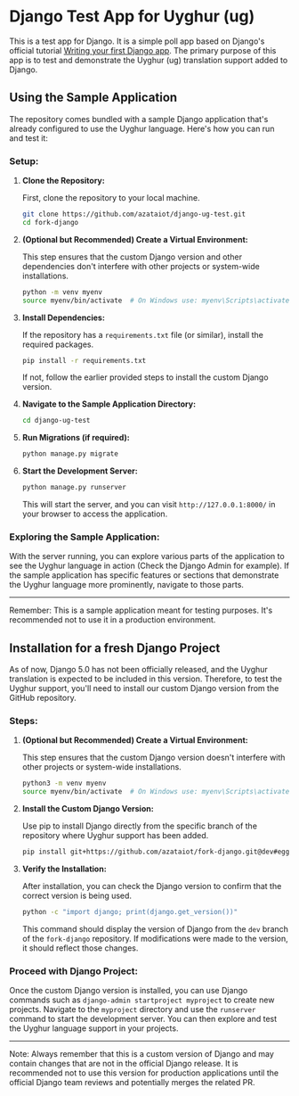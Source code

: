 # Django Test App for Uyghur (ug)

This is a test app for Django. It is a simple poll app based on Django's official tutorial [Writing your first Django app](https://docs.djangoproject.com/en/4.2/intro/tutorial01/). The primary purpose of this app is to test and demonstrate the Uyghur (ug) translation support added to Django.

## Using the Sample Application

The repository comes bundled with a sample Django application that's already configured to use the Uyghur language. Here's how you can run and test it:

### Setup:

1. **Clone the Repository:**

   First, clone the repository to your local machine.

   ```bash
   git clone https://github.com/azataiot/django-ug-test.git
   cd fork-django
   ```

2. **(Optional but Recommended) Create a Virtual Environment:**

   This step ensures that the custom Django version and other dependencies don't interfere with other projects or system-wide installations.

   ```bash
   python -m venv myenv
   source myenv/bin/activate  # On Windows use: myenv\Scripts\activate
   ```

3. **Install Dependencies:**

   If the repository has a `requirements.txt` file (or similar), install the required packages.

   ```bash
   pip install -r requirements.txt
   ```

   If not, follow the earlier provided steps to install the custom Django version.

4. **Navigate to the Sample Application Directory:**

   ```bash
   cd django-ug-test
   ```
   
5. **Run Migrations (if required):**

   ```bash
   python manage.py migrate
   ```

6. **Start the Development Server:**

   ```bash
   python manage.py runserver
   ```

   This will start the server, and you can visit `http://127.0.0.1:8000/` in your browser to access the application.

### Exploring the Sample Application:

With the server running, you can explore various parts of the application to see the Uyghur language in action (Check the Django Admin for example). If the sample application has specific features or sections that demonstrate the Uyghur language more prominently, navigate to those parts.

---

Remember: This is a sample application meant for testing purposes. It's recommended not to use it in a production environment.

## Installation for a fresh Django Project

As of now, Django 5.0 has not been officially released, and the Uyghur translation is expected to be included in this version. Therefore, to test the Uyghur support, you'll need to install our custom Django version from the GitHub repository.

### Steps:

1. **(Optional but Recommended) Create a Virtual Environment:**

   This step ensures that the custom Django version doesn't interfere with other projects or system-wide installations.

   ```bash
   python3 -m venv myenv
   source myenv/bin/activate  # On Windows use: myenv\Scripts\activate
   ```

2. **Install the Custom Django Version:**

   Use pip to install Django directly from the specific branch of the repository where Uyghur support has been added.

   ```bash
   pip install git+https://github.com/azataiot/fork-django.git@dev#egg=django
   ```

3. **Verify the Installation:**

   After installation, you can check the Django version to confirm that the correct version is being used.

   ```bash
   python -c "import django; print(django.get_version())"
   ```

   This command should display the version of Django from the `dev` branch of the `fork-django` repository. If modifications were made to the version, it should reflect those changes.

### Proceed with Django Project:

Once the custom Django version is installed, you can use Django commands such as `django-admin startproject myproject` to create new projects. Navigate to the `myproject` directory and use the `runserver` command to start the development server. You can then explore and test the Uyghur language support in your projects.

---

Note: Always remember that this is a custom version of Django and may contain changes that are not in the official Django release. It is recommended not to use this version for production applications until the official Django team reviews and potentially merges the related PR.